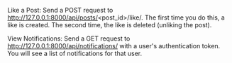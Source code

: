 Like a Post: Send a POST request to http://127.0.0.1:8000/api/posts/<post_id>/like/. The first time you do this, a like is created. The second time, the like is deleted (unliking the post).

View Notifications: Send a GET request to http://127.0.0.1:8000/api/notifications/ with a user's authentication token. You will see a list of notifications for that user.